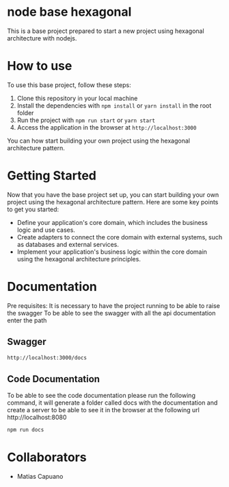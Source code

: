 # node base hexagonal

This is a base project prepared to start a new project using hexagonal architecture with nodejs.

# How to use

To use this base project, follow these steps:

1. Clone this repository in your local machine
2. Install the dependencies with `npm install` or `yarn install` in the root folder
3. Run the project with `npm run start` or `yarn start`
4. Access the application in the browser at `http://localhost:3000`

You can how start building your own project using the hexagonal architecture pattern.

# Getting Started

Now that you have the base project set up, you can start building your own project using the hexagonal architecture pattern. Here are some key points to get you started:

- Define your application's core domain, which includes the business logic and use cases.
- Create adapters to connect the core domain with external systems, such as databases and external services.
- Implement your application's business logic within the core domain using the hexagonal architecture principles.

# Documentation

Pre requisites: It is necessary to have the project running to be able to raise the swagger
To be able to see the swagger with all the api documentation enter the path

## Swagger

```bash
http://localhost:3000/docs
```

## Code Documentation

To be able to see the code documentation please run the following command, it will generate a folder called docs with the documentation and create a server to be able to see it in the browser at the following url http://localhost:8080

```bash
npm run docs
```

# Collaborators

- Matias Capuano
